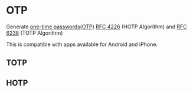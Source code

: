 # OTP

Generate [one-time passwords(OTP)](https://en.wikipedia.org/wiki/One-time_password) [RFC 4226](http://tools.ietf.org/html/rfc4226) (HOTP Algorithm) and [RFC 6238](http://tools.ietf.org/html/rfc6238) (TOTP Algorithm)

This is compatible with apps available for Android and iPhone.

## TOTP



## HOTP

